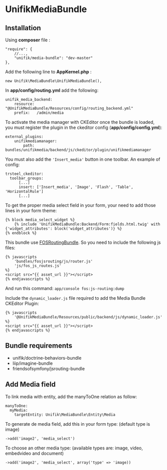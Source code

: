 UnifikMediaBundle
=================

Installation
----------------

Using **composer** file :

    "require": {
        //...,
        "unifik/media-bundle": "dev-master"
    },

Add the following line to **AppKernel.php** :

    new Unifik\MediaBundle\UnifikMediaBundle(),

In **app/config/routing.yml** add the following:

    unifik_media_backend:
        resource: "@UnifikMediaBundle/Resources/config/routing_backend.yml"
        prefix:   /admin/media

To activate the media manager with CKEditor once the bundle is loaded, you must register the plugin in the ckeditor config (**app/config/config.yml**):

    external_plugins:
        unifikmediamanager:
            path: bundles/unifikmedia/backend/js/ckeditor/plugin/unifikmediamanager

You must also add the `'Insert_media'` button in one toolbar. 
An example of config: 

    trsteel_ckeditor:
      toolbar_groups:
          [...]
          insert: ['Insert_media', 'Image', 'Flash', 'Table', 'HorizontalRule']
          [...]

To get the proper media select field in your form, your need to add those lines in your form theme:

    {% block media_select_widget %}
        {% include 'UnifikMediaBundle:Backend/Form:fields.html.twig' with {'widget_attributes': block('widget_attributes')} %}
    {% endblock %}

This bundle use [FOSRoutingBundle](https://github.com/FriendsOfSymfony/FOSJsRoutingBundle).
So you need to include the following js files:
    
    {% javascripts
        'bundles/fosjsrouting/js/router.js'
        'js/fos_js_routes.js'
    %}
    <script src="{{ asset_url }}"></script>
    {% endjavascripts %}
    
And run this command: `app/console fos:js-routing:dump`

Include the `dynamic_loader.js` file required to add the Media Bundle CKEditor Plugin:

    {% javascripts
        '@UnifikMediaBundle/Resources/public/backend/js/dynamic_loader.js'
    %}
    <script src="{{ asset_url }}"></script>
    {% endjavascripts %}
    
Bundle requirements
----------------

* unifik/doctrine-behaviors-bundle
* liip/imagine-bundle
* friendsofsymfony/jsrouting-bundle

Add Media field
----------------
To link media with entity, add the manyToOne relation as follow:

    manyToOne:
      myMedia:
        targetEntity: Unifik\MediaBundle\Entity\Media

To generate de media field, add this in your form type: (default type is image)

    ->add('image2', 'media_select')
    
To choose an other media type:
(available types are: image, video, embedvideo and document)

    ->add('image2', 'media_select', array('type' => 'image))
